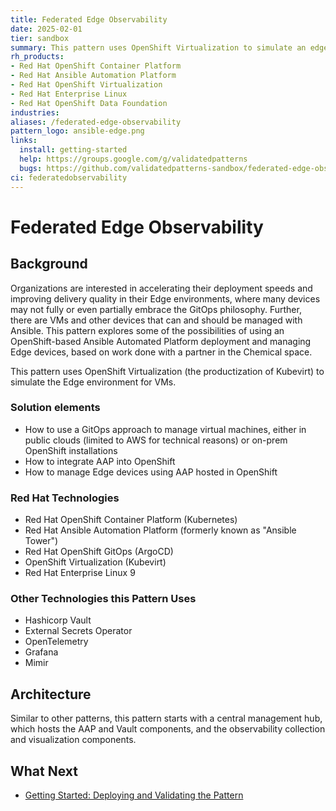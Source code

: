 ```yaml
---
title: Federated Edge Observability
date: 2025-02-01
tier: sandbox
summary: This pattern uses OpenShift Virtualization to simulate an edge environment for VMs which then report metrics via OpenTelemetry.
rh_products:
- Red Hat OpenShift Container Platform
- Red Hat Ansible Automation Platform
- Red Hat OpenShift Virtualization
- Red Hat Enterprise Linux
- Red Hat OpenShift Data Foundation
industries:
aliases: /federated-edge-observability
pattern_logo: ansible-edge.png
links:
  install: getting-started
  help: https://groups.google.com/g/validatedpatterns
  bugs: https://github.com/validatedpatterns-sandbox/federated-edge-observability/issues
ci: federatedobservability
---
```


# Federated Edge Observability

## Background

Organizations are interested in accelerating their deployment speeds and improving delivery quality in their Edge environments, where many devices may not fully or even partially embrace the GitOps philosophy. Further, there are VMs and other devices that can and should be managed with Ansible. This pattern explores some of the possibilities of using an OpenShift-based Ansible Automated Platform deployment and managing Edge devices, based on work done with a partner in the Chemical space.

This pattern uses OpenShift Virtualization (the productization of Kubevirt) to simulate the Edge environment for VMs.

### Solution elements

- How to use a GitOps approach to manage virtual machines, either in public clouds (limited to AWS for technical reasons) or on-prem OpenShift installations
- How to integrate AAP into OpenShift
- How to manage Edge devices using AAP hosted in OpenShift

### Red Hat Technologies

- Red Hat OpenShift Container Platform (Kubernetes)
- Red Hat Ansible Automation Platform (formerly known as "Ansible Tower")
- Red Hat OpenShift GitOps (ArgoCD)
- OpenShift Virtualization (Kubevirt)
- Red Hat Enterprise Linux 9

### Other Technologies this Pattern Uses

- Hashicorp Vault
- External Secrets Operator
- OpenTelemetry
- Grafana
- Mimir

## Architecture

Similar to other patterns, this pattern starts with a central management hub, which hosts the AAP and Vault components, and the observability collection and visualization components.

## What Next

- [Getting Started: Deploying and Validating the Pattern](getting-started)
